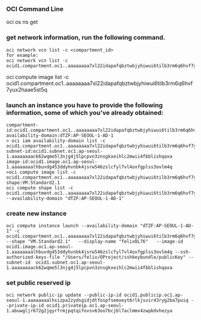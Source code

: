 ### OCI Command Line

oci os ns get

### get network information, run the following command.
```
oci network vcn list -c <compartment_id>
for example:
oci network vcn list -c ocid1.compartment.oc1..aaaaaaaa7xl22idapafqbztwbjyhiwui6tilb3rm6q6hvf7yux2haae5st5q
```

oci compute image list -c ocid1.compartment.oc1..aaaaaaaa7xl22idapafqbztwbjyhiwui6tilb3rm6q6hvf7yux2haae5st5q


### launch an instance you have to provide the following information, some of which you've already obtained:
```
compartment-id:ocid1.compartment.oc1..aaaaaaaa7xl22idapafqbztwbjyhiwui6tilb3rm6q6hvf7yux2haae5st5q
availability-domain:dTZF:AP-SEOUL-1-AD-1
> oci iam availability-domain list -c ocid1.compartment.oc1..aaaaaaaa7xl22idapafqbztwbjyhiwui6tilb3rm6q6hvf7yux2haae5st5q
subnet-id:ocid1.subnet.oc1.ap-seoul-1.aaaaaaaack62wqme5l3njg4j5lpcpvn3znsgkxeihlc2mwii4fbblishqaxa
image-id:ocid1.image.oc1.ap-seoul-1.aaaaaaaalhbuvdg453ddyhvnbk4jsrw546zslcfyl7vl4oxfgplss3ovlm4q
>oci compute image list -c ocid1.compartment.oc1..aaaaaaaa7xl22idapafqbztwbjyhiwui6tilb3rm6q6hvf7yux2haae5st5q
shape:VM.Standard2.1
oci compute shape list -c ocid1.compartment.oc1..aaaaaaaa7xl22idapafqbztwbjyhiwui6tilb3rm6q6hvf7yux2haae5st5q --availability-domain "dTZF:AP-SEOUL-1-AD-1"
```
### create new instance
```
oci compute instance launch --availability-domain "dTZF:AP-SEOUL-1-AD-1" -c ocid1.compartment.oc1..aaaaaaaa7xl22idapafqbztwbjyhiwui6tilb3rm6q6hvf7yux2haae5st5q --shape "VM.Standard2.1"   --display-name "felixOL76"   --image-id ocid1.image.oc1.ap-seoul-1.aaaaaaaalhbuvdg453ddyhvnbk4jsrw546zslcfyl7vl4oxfgplss3ovlm4q --ssh-authorized-keys-file "/Users/felix/OProject/sshkeybundle/publicKey" --subnet-id  ocid1.subnet.oc1.ap-seoul-1.aaaaaaaack62wqme5l3njg4j5lpcpvn3znsgkxeihlc2mwii4fbblishqaxa
```
### set public reserved ip
```
oci network public-ip update --public-ip-id ocid1.publicip.oc1.ap-seoul-1.aaaaaaaalhsizpa2zydsgidjdtfospfsemxeyt6rlkjsvir43ryg2ba7puiq --private-ip-id ocid1.privateip.oc1.ap-seoul-1.abuwgljr672g2jgyrfrmjpqtqifovsv63oo7bcjbl7aclmmx4zwpbdvhezya
```
